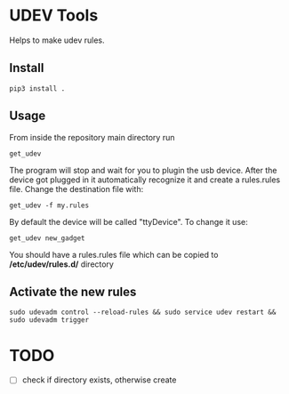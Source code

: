 # UDEV Tools

Helps to make udev rules.

## Install 

    pip3 install .

## Usage

From inside the repository main directory run

    get_udev

The program will stop and wait for you to plugin the usb device. After the device got plugged in it automatically recognize it and create a rules.rules file.
Change the destination file with:

    get_udev -f my.rules

By default the device will be called "ttyDevice". To change it use:

    get_udev new_gadget

You should have a rules.rules file which can be copied to **/etc/udev/rules.d/** directory

## Activate the new rules 

    sudo udevadm control --reload-rules && sudo service udev restart && sudo udevadm trigger

# TODO

- [ ] check if directory exists, otherwise create